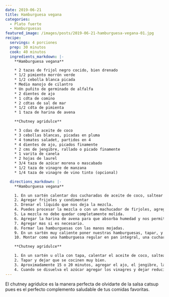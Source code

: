 ```yaml
---
date: 2019-06-21
title: Hamburguesa vegana
categories:
  - Plato fuerte
  - Hamburguesas
featured_image: /images/posts/2019-06-21-hamburguesa-vegana-01.jpg
recipe:
  servings: 4 porciones
  prep: 30 minutos
  cook: 40 minutos
  ingredients_markdown: |-
    **Hamburguesa vegana**

    * 2 tazas de frijol negro cocido, bien drenado
    * 1/2 pimiento morrón verde
    * 1/2 cebolla blanca picada
    * Medio manojo de cilantro
    * Un puñito de germinado de alfalfa
    * 2 dientes de ajo
    * 1 cdta de comino
    * 2 cdtas de sal de mar
    * 1/2 cdta de pimienta
    * 1 taza de harina de avena

    **Chutney agridulce**

    * 3 cdas de aceite de coco
    * 3 cebollas blancas, picadas en pluma
    * 4 tomates saladet, partidos en 4
    * 4 dientes de ajo, picados finamente
    * 2 cms de jengibre, rallado o picado finamente
    * 1 varita de canela
    * 2 hojas de laurel
    * 3/4 taza de azúcar morena o mascabado
    * 1/2 taza de vinagre de manzana
    * 1/4 taza de vinagre de vino tinto (opcional)

  directions_markdown: |-
    **Hamburguesa vegana**

    1. En un sartén calentar dos cucharadas de aceite de coco, saltear el pimiento verde, la cebolla, el ajo, todo picado muy finamente.
    2. Agregar frijoles y condimentar
    3. Drenar el líquido que nos deja la mezcla.
    4. Puedes procesar la mezcla o con un machucador de firjoles, agregar por último el germinado y el cilantro.
    5. La mezcla no debe quedar completamente molida.
    6. Agregar la harina de avena para que absorba humedad y nos permita hacer forma de hamburguesa nuestra mezcla.
    7. Agregar mas si es necesario.
    8. Formar las hamburguesas con las manos mojadas.
    9. En un sartén muy caliente poner nuestras hamburguesas, tapar, y voltear cuando esté dorada, aprox 5 minutos por lado.
    10. Montar como una hamburguesa regular en pan integral, una cucharada de chutney agridulce y unas rebanadas de aguacate y germinado de alfalfa.

    **Chutney agridulce**

    1. En un sartén u olla con tapa, calentar el aceite de coco, saltear la cebolla y el tomate.
    2. Tapar y dejar que se cocinen muy bien.
    3. Aproximadamente 15 o 20 minutos, agregar el ajo, el jengibre, la canela, el laurel y el azúcar.
    4. Cuando se disuelva el azúcar agregar los vinagres y dejar reducir a fuego lento, aprox 20 minutos más.
---
```

El chutney agridulce es la manera perfecta de olvidarte de la salsa catsup pues es el perfecto complemento saludable de tus comidas favoritas.
